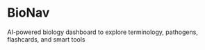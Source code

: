 # BioNav
AI-powered biology dashboard to explore terminology, pathogens, flashcards, and smart tools

